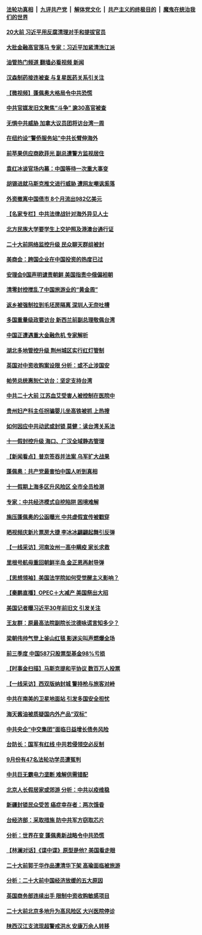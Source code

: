 ####  [法轮功真相](../../../../basic/blob/master/README.md?t=10070331) &nbsp;|&nbsp; [九评共产党](../../../../9ping.md/blob/master/README.md?t=10070331) &nbsp;|&nbsp; [解体党文化](../../../../jtdwh.md/blob/master/README.md?t=10070331)  &nbsp;|&nbsp; [共产主义的终极目的](../../../../gczydzjmd.md/blob/master/README.md?t=10070331) &nbsp;|&nbsp; [魔鬼在统治我们的世界](../../../../mgztzwmdsj.md/blob/master/README.md?t=10070331) 

#### [20大前 习近平用反腐清理对手和提拔官员](../pages/nsc413/n13840195.md?t=10070331) 

#### [大批金融高官落马 专家：习近平加紧清洗江派](../pages/nsc413/n13839933.md?t=10070331) 

#### [油管热门频道 翻墙必看视频 新闻](http://209.250.226.216:81/youtube.html?10070331)

#### [汉森制药接连被查 与复星医药关系引关注](../pages/nsc413/n13839931.md?t=10070331) 

#### [【微视频】蓬佩奥大格局令中共恐慌](../pages/nsc413/n13840223.md?t=10070331) 

#### [中共官媒发旧文聚焦“斗争” 逾30高官被查](../pages/nsc413/n13839927.md?t=10070331) 

#### [无惧中共威胁 加拿大议员团将访台湾一周](../pages/nsc413/n13840259.md?t=10070331) 

#### [在纽约设“警侨服务站”中共长臂伸海外](../pages/nsc413/n13839851.md?t=10070331) 

#### [前苹果供应商欧菲光 副总遭警方监视居住](../pages/nsc413/n13839926.md?t=10070331) 

#### [袁红冰谈官场内幕：中国等待一次重大事变](../pages/nsc413/n13840196.md?t=10070331) 

#### [胡锡进就马斯克推文进行威胁 遭网友嘲讽奚落](../pages/nsc413/n13840172.md?t=10070331) 

#### [外资撤离中国债市 8个月流出982亿美元](../pages/nsc413/n13839617.md?t=10070331) 

#### [【名家专栏】中共法律战针对海外异见人士](../pages/nsc413/n13839479.md?t=10070331) 

#### [北方民族大学要学生上交护照及港澳台通行证](../pages/nsc413/n13840092.md?t=10070331) 

#### [二十大前网络监控升级 民众聊天群组被封](../pages/nsc413/n13840014.md?t=10070331) 

#### [美商会：跨国企业在中国投资的热度已过](../pages/nsc413/n13840022.md?t=10070331) 

#### [安理会9国声明谴责朝鲜 美国指责中俄偏袒朝](../pages/nsc413/n13840008.md?t=10070331) 

#### [清零封控搅乱了中国旅游业的“黄金周”](../pages/nsc413/n13839981.md?t=10070331) 

#### [返乡被强制拉到毛坯房隔离 深圳人无奈吐槽](../pages/nsc413/n13839972.md?t=10070331) 

#### [多国重量级政要访台 新西兰前副总理敬佩台湾](../pages/nsc413/n13839897.md?t=10070331) 

#### [中国正遭遇重大金融危机 专家解析](../pages/nsc413/n13839969.md?t=10070331) 

#### [湖北多地管控升级 荆州城区实行红灯管制](../pages/nsc413/n13839900.md?t=10070331) 

#### [英国对中资收购案设限 分析：或不止涉国安](../pages/nsc413/n13839938.md?t=10070331) 

#### [帕劳总统惠恕仁访台：坚定支持台湾](../pages/nsc413/n13839875.md?t=10070331) 

#### [中共二十大前 江苏血艾受害人被控制在医院中](../pages/nsc413/n13839901.md?t=10070331) 

#### [贵州妇产科主任拐骗婴儿坐高铁被抓 上热搜](../pages/nsc413/n13839917.md?t=10070331) 

#### [如何因应中共动武或封锁 莫健：读台湾关系法](../pages/nsc413/n13839768.md?t=10070331) 

#### [十一假封控升级 海口、广汉全域静态管理](../pages/nsc413/n13839788.md?t=10070331) 

#### [【新闻看点】普京签吞并法案 乌军扩大战果](../pages/nsc413/n13839537.md?t=10070331) 

#### [蓬佩奥：共产党最害怕中国人听到真相](../pages/nsc413/n13839844.md?t=10070331) 


#### [十一假期上海多区升风险区 全市全员检测](../pages/nsc413/n13839748.md?t=10070331) 

#### [专家：中共经济模式自挖陷阱 困境难解](../pages/nsc413/n13839667.md?t=10070331) 

#### [施压蓬佩奥的公函曝光 中共虚假宣传被戳穿](../pages/nsc413/n13839614.md?t=10070331) 

#### [晒视频庆新片票房大捷 李冰冰翩翩起舞引反弹](../pages/nsc413/n13839665.md?t=10070331) 

#### [【一线采访】河南汝州一高中瞒疫 家长求救](../pages/nsc413/n13839669.md?t=10070331) 

#### [里根号航母重回朝鲜半岛 金正恩再射导弹](../pages/nsc413/n13839695.md?t=10070331) 

#### [【思想领袖】美国法学院如何受觉醒主义影响？](../pages/nsc413/n13823446.md?t=10070331) 

#### [【秦鹏直播】OPEC＋大减产 美国祭出大招](../pages/nsc413/n13839679.md?t=10070331) 

#### [美国记者曝习近平30年前旧文 引发关注](../pages/nsc413/n13839654.md?t=10070331) 

#### [王友群：原最高法院副院长沈德咏谎言知多少？](../pages/nsc413/n13839618.md?t=10070331) 

#### [梁朝伟帅气登上釜山红毯 影迷尖叫声燃爆全场](../pages/nsc413/n13839637.md?t=10070331) 

#### [前三季度 中国587只股票型基金98%亏损](../pages/nsc413/n13839639.md?t=10070331) 

#### [【时事金扫描】马斯克提和平协议 数百万人投票](../pages/nsc413/n13839074.md?t=10070331) 

#### [【一线采访】西双版纳封城 警持枪与旅客对峙](../pages/nsc413/n13839313.md?t=10070331) 

#### [中共在南美的卫星地面站 引发多国安全担忧](../pages/nsc413/n13839595.md?t=10070331) 

#### [海天酱油被质疑国内外产品“双标”](../pages/nsc413/n13839613.md?t=10070331) 

#### [中共央企“中交集团”面临日益增长债务风险](../pages/nsc413/n13839605.md?t=10070331) 

#### [台防长：国军有红线 中共若侵领空必反制](../pages/nsc413/n13839336.md?t=10070331) 

#### [9月份有47名法轮功学员遭冤判](../pages/nsc413/n13839495.md?t=10070331) 

#### [中共巨无霸电力垄断 难解供需错配](../pages/nsc413/n13839573.md?t=10070331) 

#### [北京人长假居家或郊游 分析：中共以疫维稳](../pages/nsc413/n13839361.md?t=10070331) 

#### [新疆封锁民众受苦 癌症幸存者：两次饿昏](../pages/nsc413/n13839577.md?t=10070331) 

#### [台经济部：采取措施 防中共军方窃取芯片](../pages/nsc413/n13839586.md?t=10070331) 

#### [分析：世界在变 蓬佩奥新战略令中共恐慌](../pages/nsc413/n13839564.md?t=10070331) 

#### [【林澜对话】《谍中谍》原型是他? 美国看走眼](../pages/nsc413/n13839539.md?t=10070331) 

#### [二十大前郭于华作品遭清华下架 高瑜面临被旅游](../pages/nsc413/n13839338.md?t=10070331) 

#### [分析：二十大前中国经济放缓的五大原因](../pages/nsc413/n13839458.md?t=10070331) 

#### [英国商务部连续出手 限制中资收购敏感项目](../pages/nsc413/n13839408.md?t=10070331) 

#### [二十大前北京多地升为高风险区 大兴医院停诊](../pages/nsc413/n13839362.md?t=10070331) 

#### [陕西汉江支流现超警戒洪水 安康万余人转移](../pages/nsc413/n13839315.md?t=10070331) 

<img src='http://gfw-breaker.win/goodnews/indexes/nsc413.md' width='0px' height='0px'/>
